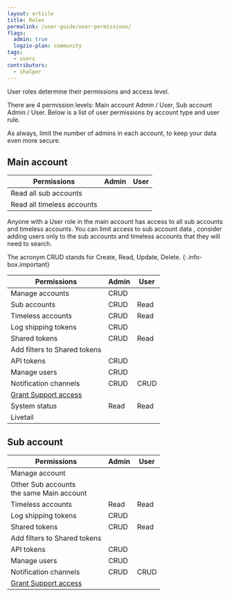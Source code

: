 ```yaml
---
layout: article
title: Roles 
permalink: /user-guide/user-permissions/
flags:
  admin: true
  logzio-plan: community
tags:
  - users
contributors:
  - shalper
---
```


User roles determine their permissions and access level.

There are 4 permission levels: Main account Admin / User, Sub account Admin / User.
Below is a list of user permissions by account type and user rule.

As always, limit the number of admins in each account, to keep your data even more secure.

## Main account

| Permissions | Admin |  User |
|---|---|---|
| Read all sub accounts | <i class="fas fa-check"></i>| <i class="fas fa-check"></i> |
| Read all timeless accounts | <i class="fas fa-check"></i>| <i class="fas fa-check"></i> |

Anyone with a User role in the main account has access to all sub accounts and timeless accounts. You can limit access to sub account data , consider adding users
only to the sub accounts and timeless accounts that they will need to search.

The acronym CRUD stands for Create, Read, Update, Delete.
{:.info-box.important}

| Permissions | Admin | User |
|---|---|---|
| Manage accounts | CRUD | <i class="fas fa-times"></i> |
| Sub accounts | CRUD | Read |
| Timeless accounts | CRUD | Read |
| Log shipping tokens | CRUD | <i class="fas fa-times"></i> |
| Shared tokens | CRUD | Read |
| Add filters to Shared tokens | <i class="fas fa-check"></i>  | <i class="fas fa-times"></i> |
| API tokens | CRUD | <i class="fas fa-times"></i> |
| Manage users | CRUD | <i class="fas fa-times"></i> |
| Notification channels | CRUD | CRUD |
| [Grant Support access](/user-guide/accounts/support-access.html) | <i class="fas fa-check"></i>  | <i class="fas fa-times"></i> |
| System status | Read | Read |
| Livetail | <i class="fas fa-check"></i> | <i class="fas fa-check"></i> |


## Sub account

| Permissions | Admin | User |
|---|---|---|
| Manage account | <i class="fas fa-times"></i> | <i class="fas fa-times"></i> |
| Other Sub accounts <br> the same Main account | <i class="fas fa-times"></i> | <i class="fas fa-times"></i> |
| Timeless accounts | Read | Read |
| Log shipping tokens | CRUD | <i class="fas fa-times"></i> |
| Shared tokens | CRUD | Read |
| Add filters to Shared tokens | <i class="fas fa-check"></i>  | <i class="fas fa-times"></i> |
| API tokens | CRUD | <i class="fas fa-times"></i> |
| Manage users | CRUD | <i class="fas fa-times"></i> |
| Notification channels | CRUD | CRUD |
| [Grant Support access](/user-guide/accounts/support-access.html) | <i class="fas fa-check"></i>  | <i class="fas fa-times"></i> |
